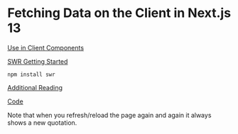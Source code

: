 # Fetching Data on the Client in Next.js 13

[Use in Client Components](https://beta.nextjs.org/docs/data-fetching/fetching#use-in-client-components)

[SWR Getting Started](https://swr.vercel.app/docs/getting-started)

    npm install swr

[Additional Reading](https://dev.to/zenstack/a-deep-dive-into-next13-data-fetching-114n)

[Code](https://github.com/ymc9/nextjs-data-fetching)

Note that when you refresh/reload the page again and again it always shows a new quotation. 

